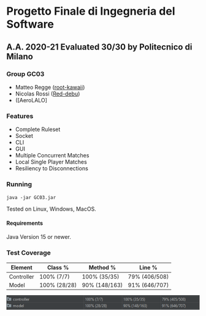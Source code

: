 # Progetto Finale di Ingegneria del Software
## A.A. 2020-21 Evaluated 30/30 by Politecnico di Milano

### Group GC03
* Matteo Regge ([root-kawaii](https://github.com/root-kawaii))
* Nicolas Rossi ([Red-debu](https://github.com/Red-debu))
* ([AeroLALO]

### Features
* Complete Ruleset
* Socket
* CLI
* GUI
* Multiple Concurrent Matches
* Local Single Player Matches
* Resiliency to Disconnections

### Running
```
java -jar GC03.jar
```
Tested on Linux, Windows, MacOS.
#### Requirements
Java Version 15 or newer.

### Test Coverage
Element | Class % | Method % | Line %
------- | ------- | -------- | ------
Controller | 100% (7/7) | 100% (35/35) | 79% (406/508)
Model | 100% (28/28) | 90% (148/163) | 91% (646/707)

![Test Coverage Image](github/TestCoverage.png)
